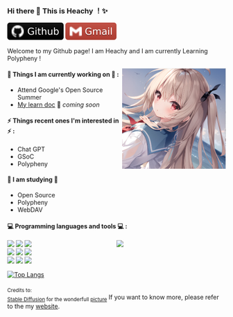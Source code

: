 ### Hi there 👋 This is Heachy ！✨ 

[![Github](./README.assets/-Github-000.svg)](https://github.com/Heachy)
[![Gmail](./README.assets/-Gmail-c14438.svg)](haechi147@gmail.com)

Welcome to my Github page! I am Heachy and I am currently Learning Polypheny !  

<img align="right" alt="img" src="./README.assets/pic.png" width="47.5%" height="auto" />


#### 🌱 Things I am currently working on 🌱 : 
- Attend Google's Open Source Summer
- [My learn doc](https://heachy.github.io/TestForDocsify/#/) 🚀 *coming soon*


#### ⚡ Things recent ones I'm interested in ⚡ : 
- Chat GPT
- GSoC
- Polypheny
#### 🌻 I am studying 🌻
- Open Source
- Polypheny
- WebDAV
#### :computer: Programming languages and tools :computer: : 
<p>
<img width="50%" align="right" src="https://github-readme-stats.vercel.app/api?username=Heachy&show_icons=true&hide_border=true" />
<code><img width="10%" src="https://www.vectorlogo.zone/logos/linux/linux-ar21.svg"></code>
<code><img width="10%" src="https://www.vectorlogo.zone/logos/springio/springio-ar21.svg"></code>
<code><img width="10%" src="https://www.vectorlogo.zone/logos/rabbitmq/rabbitmq-ar21.svg"></code>
<br />
<code><img width="10%" src="https://www.vectorlogo.zone/logos/git-scm/git-scm-ar21.svg"></code>
<code><img width="10%" src="https://upload.wikimedia.org/wikipedia/commons/1/11/VMware_logo.svg"></code>
<code><img width="4%" src="https://upload.vectorlogo.zone/logos/jetbrains_idea/images/d4398a36-c378-4511-a508-106ded6cd69a.svg"></code>
<br />
<code><img width="10%" src="https://www.vectorlogo.zone/logos/w3_html5/w3_html5-ar21.svg"></code>
<code><img width="10%" src="https://www.vectorlogo.zone/logos/w3_css/w3_css-ar21.svg"></code>
<code><img width="10%" src="https://www.vectorlogo.zone/logos/vuejs/vuejs-ar21.svg"></code>
</p>

[![Top Langs](https://github-readme-stats.vercel.app/api/top-langs/?username=Heachy)](https://github.com/anuraghazra/github-readme-stats)


<sub>Credits to: <br/>[Stable Diffusion](https://stablediffusionweb.com) for the wonderfull [picture](https://github.com/zhanglina94/zhanglina94/img/pic.jpg)</sub>
If you want to know more, please refer to the my [website](https://zhanglina94.github.io).
